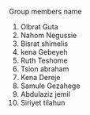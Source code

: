 Group members name
1) Olbrat Guta
2) Nahom Negussie
3) Bisrat shimelis
4) kena  Gebeyeh
5) Ruth Teshome
6) Tsion abraham
7) Kena Dereje
8) Samule Gezahege
9) Abdulaziz jemil
10) Siriyet tilahun



